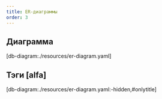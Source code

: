```yaml
---
title: ER-диаграммы
order: 3
---
```

## Диаграмма

[db-diagram:./resources/er-diagram.yaml]

## Тэги [alfa]

[db-diagram:./resources/er-diagram.yaml:-hidden,#onlytitle]
